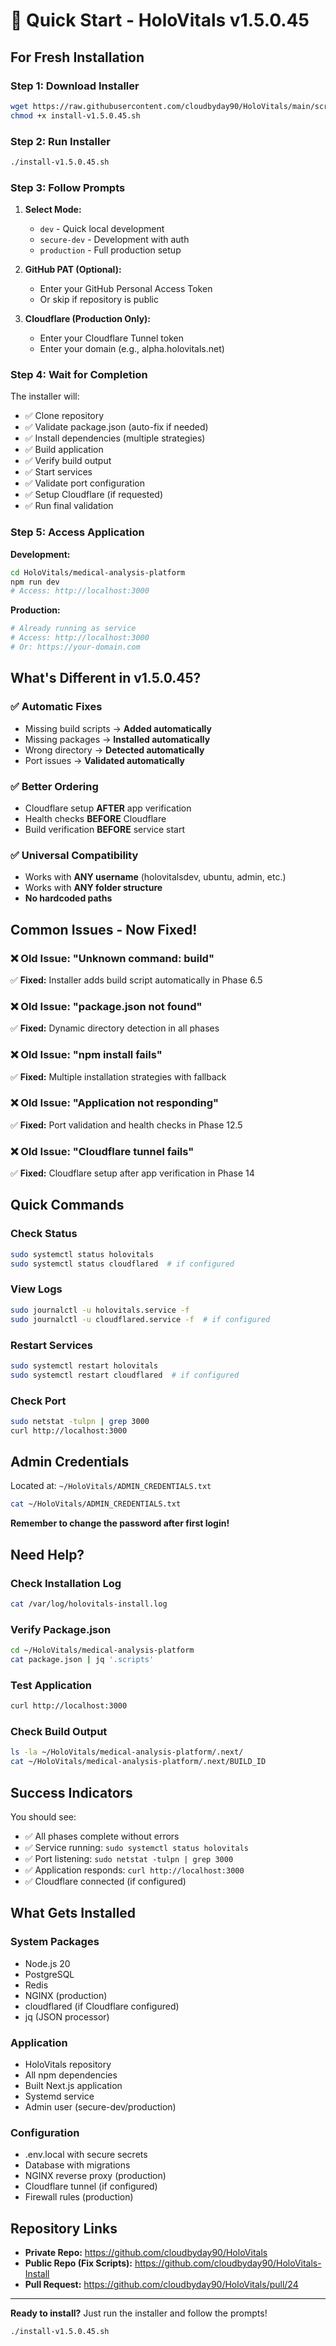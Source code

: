 # 🚀 Quick Start - HoloVitals v1.5.0.45

## For Fresh Installation

### Step 1: Download Installer

```bash
wget https://raw.githubusercontent.com/cloudbyday90/HoloVitals/main/scripts/install-v1.5.0.45.sh
chmod +x install-v1.5.0.45.sh
```

### Step 2: Run Installer

```bash
./install-v1.5.0.45.sh
```

### Step 3: Follow Prompts

1. **Select Mode:**
   - `dev` - Quick local development
   - `secure-dev` - Development with auth
   - `production` - Full production setup

2. **GitHub PAT (Optional):**
   - Enter your GitHub Personal Access Token
   - Or skip if repository is public

3. **Cloudflare (Production Only):**
   - Enter your Cloudflare Tunnel token
   - Enter your domain (e.g., alpha.holovitals.net)

### Step 4: Wait for Completion

The installer will:
- ✅ Clone repository
- ✅ Validate package.json (auto-fix if needed)
- ✅ Install dependencies (multiple strategies)
- ✅ Build application
- ✅ Verify build output
- ✅ Start services
- ✅ Validate port configuration
- ✅ Setup Cloudflare (if requested)
- ✅ Run final validation

### Step 5: Access Application

**Development:**
```bash
cd HoloVitals/medical-analysis-platform
npm run dev
# Access: http://localhost:3000
```

**Production:**
```bash
# Already running as service
# Access: http://localhost:3000
# Or: https://your-domain.com
```

## What's Different in v1.5.0.45?

### ✅ Automatic Fixes
- Missing build scripts → **Added automatically**
- Missing packages → **Installed automatically**
- Wrong directory → **Detected automatically**
- Port issues → **Validated automatically**

### ✅ Better Ordering
- Cloudflare setup **AFTER** app verification
- Health checks **BEFORE** Cloudflare
- Build verification **BEFORE** service start

### ✅ Universal Compatibility
- Works with **ANY username** (holovitalsdev, ubuntu, admin, etc.)
- Works with **ANY folder structure**
- **No hardcoded paths**

## Common Issues - Now Fixed!

### ❌ Old Issue: "Unknown command: build"
✅ **Fixed:** Installer adds build script automatically in Phase 6.5

### ❌ Old Issue: "package.json not found"
✅ **Fixed:** Dynamic directory detection in all phases

### ❌ Old Issue: "npm install fails"
✅ **Fixed:** Multiple installation strategies with fallback

### ❌ Old Issue: "Application not responding"
✅ **Fixed:** Port validation and health checks in Phase 12.5

### ❌ Old Issue: "Cloudflare tunnel fails"
✅ **Fixed:** Cloudflare setup after app verification in Phase 14

## Quick Commands

### Check Status
```bash
sudo systemctl status holovitals
sudo systemctl status cloudflared  # if configured
```

### View Logs
```bash
sudo journalctl -u holovitals.service -f
sudo journalctl -u cloudflared.service -f  # if configured
```

### Restart Services
```bash
sudo systemctl restart holovitals
sudo systemctl restart cloudflared  # if configured
```

### Check Port
```bash
sudo netstat -tulpn | grep 3000
curl http://localhost:3000
```

## Admin Credentials

Located at: `~/HoloVitals/ADMIN_CREDENTIALS.txt`

```bash
cat ~/HoloVitals/ADMIN_CREDENTIALS.txt
```

**Remember to change the password after first login!**

## Need Help?

### Check Installation Log
```bash
cat /var/log/holovitals-install.log
```

### Verify Package.json
```bash
cd ~/HoloVitals/medical-analysis-platform
cat package.json | jq '.scripts'
```

### Test Application
```bash
curl http://localhost:3000
```

### Check Build Output
```bash
ls -la ~/HoloVitals/medical-analysis-platform/.next/
cat ~/HoloVitals/medical-analysis-platform/.next/BUILD_ID
```

## Success Indicators

You should see:
- ✅ All phases complete without errors
- ✅ Service running: `sudo systemctl status holovitals`
- ✅ Port listening: `sudo netstat -tulpn | grep 3000`
- ✅ Application responds: `curl http://localhost:3000`
- ✅ Cloudflare connected (if configured)

## What Gets Installed

### System Packages
- Node.js 20
- PostgreSQL
- Redis
- NGINX (production)
- cloudflared (if Cloudflare configured)
- jq (JSON processor)

### Application
- HoloVitals repository
- All npm dependencies
- Built Next.js application
- Systemd service
- Admin user (secure-dev/production)

### Configuration
- .env.local with secure secrets
- Database with migrations
- NGINX reverse proxy (production)
- Cloudflare tunnel (if configured)
- Firewall rules (production)

## Repository Links

- **Private Repo:** https://github.com/cloudbyday90/HoloVitals
- **Public Repo (Fix Scripts):** https://github.com/cloudbyday90/HoloVitals-Install
- **Pull Request:** https://github.com/cloudbyday90/HoloVitals/pull/24

---

**Ready to install?** Just run the installer and follow the prompts!

```bash
./install-v1.5.0.45.sh
```